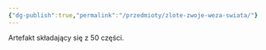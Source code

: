 ```yaml
---
{"dg-publish":true,"permalink":"/przedmioty/zlote-zwoje-weza-swiata/"}
---
```


Artefakt składający się z 50 części.